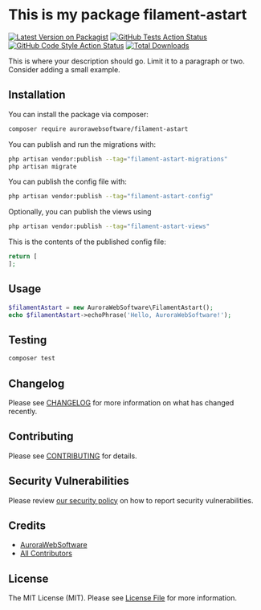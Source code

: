 # This is my package filament-astart

[![Latest Version on Packagist](https://img.shields.io/packagist/v/aurorawebsoftware/filament-astart.svg?style=flat-square)](https://packagist.org/packages/aurorawebsoftware/filament-astart)
[![GitHub Tests Action Status](https://img.shields.io/github/actions/workflow/status/aurorawebsoftware/filament-astart/run-tests.yml?branch=main&label=tests&style=flat-square)](https://github.com/aurorawebsoftware/filament-astart/actions?query=workflow%3Arun-tests+branch%3Amain)
[![GitHub Code Style Action Status](https://img.shields.io/github/actions/workflow/status/aurorawebsoftware/filament-astart/fix-php-code-styling.yml?branch=main&label=code%20style&style=flat-square)](https://github.com/aurorawebsoftware/filament-astart/actions?query=workflow%3A"Fix+PHP+code+styling"+branch%3Amain)
[![Total Downloads](https://img.shields.io/packagist/dt/aurorawebsoftware/filament-astart.svg?style=flat-square)](https://packagist.org/packages/aurorawebsoftware/filament-astart)



This is where your description should go. Limit it to a paragraph or two. Consider adding a small example.

## Installation

You can install the package via composer:

```bash
composer require aurorawebsoftware/filament-astart
```

You can publish and run the migrations with:

```bash
php artisan vendor:publish --tag="filament-astart-migrations"
php artisan migrate
```

You can publish the config file with:

```bash
php artisan vendor:publish --tag="filament-astart-config"
```

Optionally, you can publish the views using

```bash
php artisan vendor:publish --tag="filament-astart-views"
```

This is the contents of the published config file:

```php
return [
];
```

## Usage

```php
$filamentAstart = new AuroraWebSoftware\FilamentAstart();
echo $filamentAstart->echoPhrase('Hello, AuroraWebSoftware!');
```

## Testing

```bash
composer test
```

## Changelog

Please see [CHANGELOG](CHANGELOG.md) for more information on what has changed recently.

## Contributing

Please see [CONTRIBUTING](.github/CONTRIBUTING.md) for details.

## Security Vulnerabilities

Please review [our security policy](../../security/policy) on how to report security vulnerabilities.

## Credits

- [AuroraWebSoftware](https://github.com/AuroraWebSoftware)
- [All Contributors](../../contributors)

## License

The MIT License (MIT). Please see [License File](LICENSE.md) for more information.
